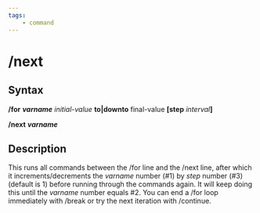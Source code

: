 ```yaml
---
tags:
    - command
---
```

# /next

## Syntax

**/for** _**varname** initial-value_ **to\|downto** final-value **[step** _interval_**]**

**/next** _**varname**_

## Description

This runs all commands between the /for line and the /next line, after which it increments/decrements the _varname_ number (\#1\) by _step_ number (\#3) \(default is 1) before running through the commands again. It will keep doing this until the _varname_ number equals \#2. You can end a /for loop immediately with /break or try the next iteration with /continue.
